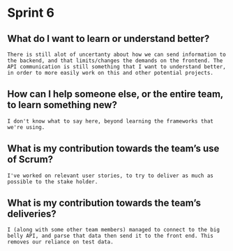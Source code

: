 # Sprint 6

## What do I want to learn or understand better?

    There is still alot of uncertanty about how we can send information to the backend, and that limits/changes the demands on the frontend. The API communication is still something that I want to understand better, in order to more easily work on this and other potential projects.

## How can I help someone else, or the entire team, to learn something new?

    I don't know what to say here, beyond learning the frameworks that we're using.

## What is my contribution towards the team’s use of Scrum?

    I've worked on relevant user stories, to try to deliver as much as possible to the stake holder.

## What is my contribution towards the team’s deliveries?

    I (along with some other team members) managed to connect to the big belly API, and parse that data then send it to the front end. This removes our reliance on test data.